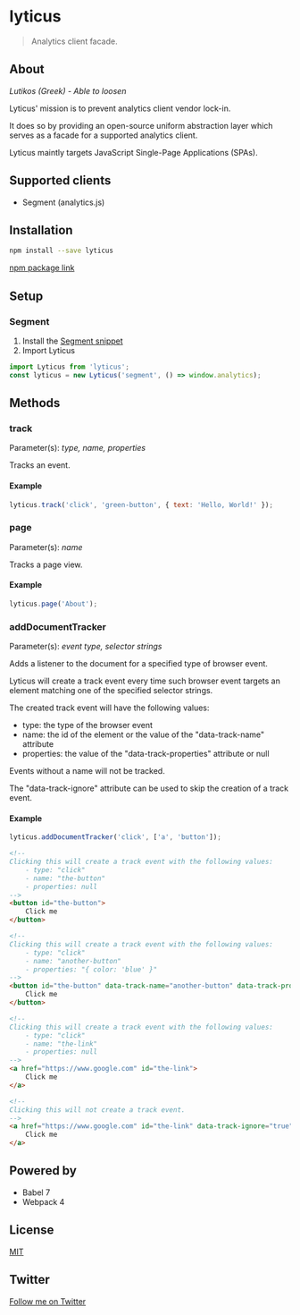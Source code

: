 # lyticus

> Analytics client facade.

## About

*Lutikos (Greek) - Able to loosen*

Lyticus' mission is to prevent analytics client vendor lock-in.

It does so by providing an open-source uniform abstraction layer which serves as a facade for a supported analytics client.

Lyticus maintly targets JavaScript Single-Page Applications (SPAs).

## Supported clients

- Segment (analytics.js)

## Installation

```bash
npm install --save lyticus
```

[npm package link](https://www.npmjs.com/package/lyticus)

## Setup

### Segment

1. Install the [Segment snippet](https://segment.com/docs/sources/website/analytics.js/quickstart/#step-1-copy-the-snippet)
2. Import Lyticus

```javascript
import Lyticus from 'lyticus';
const lyticus = new Lyticus('segment', () => window.analytics);
```

## Methods

### track

Parameter(s): _type, name, properties_

Tracks an event.

#### Example

```javascript
lyticus.track('click', 'green-button', { text: 'Hello, World!' });
```

### page

Parameter(s): _name_

Tracks a page view.

#### Example

```javascript
lyticus.page('About');
```

### addDocumentTracker

Parameter(s): _event type, selector strings_

Adds a listener to the document for a specified type of browser event.

Lyticus will create a track event every time such browser event targets an element matching one of the specified selector strings.

The created track event will have the following values:

- type: the type of the browser event
- name: the id of the element or the value of the "data-track-name" attribute
- properties: the value of the "data-track-properties" attribute or null

Events without a name will not be tracked.

The "data-track-ignore" attribute can be used to skip the creation of a track event.

#### Example

```javascript
lyticus.addDocumentTracker('click', ['a', 'button']);
```

```html
<!--
Clicking this will create a track event with the following values:
    - type: "click"
    - name: "the-button"
    - properties: null
-->
<button id="the-button">
    Click me
</button>

<!--
Clicking this will create a track event with the following values:
    - type: "click"
    - name: "another-button"
    - properties: "{ color: 'blue' }"
-->
<button id="the-button" data-track-name="another-button" data-track-properties="{ color: 'blue' }">
    Click me
</button>

<!--
Clicking this will create a track event with the following values:
    - type: "click"
    - name: "the-link"
    - properties: null
-->
<a href="https://www.google.com" id="the-link">
    Click me
</a>

<!--
Clicking this will not create a track event.
-->
<a href="https://www.google.com" id="the-link" data-track-ignore="true">
    Click me
</a>
```

## Powered by

- Babel 7
- Webpack 4

## License

[MIT](http://opensource.org/licenses/MIT)

## Twitter

[Follow me on Twitter](https://twitter.com/KrolsBjorn)
